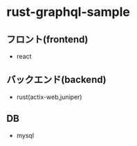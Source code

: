 # rust-graphql-sample

## フロント(frontend)

- react

## バックエンド(backend)

- rust(actix-web,juniper)

## DB

- mysql
